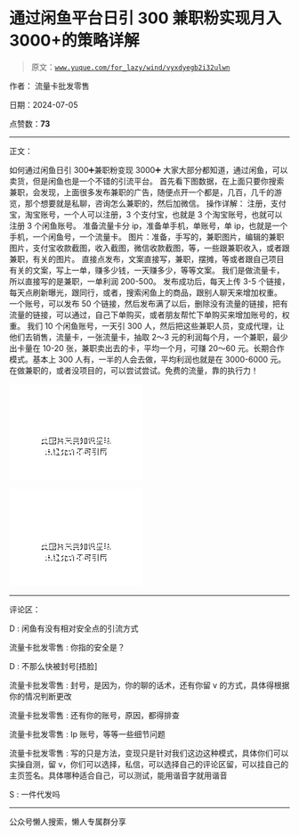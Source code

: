 # 通过闲鱼平台日引 300 兼职粉实现月入 3000+的策略详解

> 原文：[`www.yuque.com/for_lazy/wind/vyxdyegb2i32ulwn`](https://www.yuque.com/for_lazy/wind/vyxdyegb2i32ulwn)

作者： 流量卡批发零售

日期：2024-07-05

点赞数：**73**

* * *

正文：

如何通过闲鱼日引 300➕兼职粉变现 3000➕ 大家大部分都知道，通过闲鱼，可以卖货，但是闲鱼也是一个不错的引流平台。
首先看下图数据，在上面只要你搜索兼职，会发现，上面很多发布兼职的广告，随便点开一个都是，几百，几千的游览，那个想要就是私聊，咨询怎么兼职的，然后加微信。
操作详解： 注册，支付宝，淘宝账号，一个人可以注册，3 个支付宝，也就是 3 个淘宝账号，也就可以注册 3 个闲鱼账号。
准备流量卡分 ip，准备单手机，单账号，单 ip，也就是一个手机，一个闲鱼号，一个流量卡。
图片：准备，手写的，兼职图片，编辑的兼职图片，支付宝收款截图，收入截图，微信收款截图，等，一些跟兼职收入，或者跟兼职，有关的图片。
直接点发布，文案直接写，兼职，摆摊，等或者跟自己项目有关的文案，写上一单，赚多少钱，一天赚多少，等等文案。
我们是做流量卡，所以直接写的是兼职，一单利润 200-500。
发布成功后，每天上传 3-5 个链接，每天点刷新曝光，跟同行，或者，搜索闲鱼上的商品，跟别人聊天来增加权重。
一个账号，可以发布 50 个链接，然后发布满了以后，删除没有流量的链接，把有流量的链接，可以通过，自己下单购买，或者朋友帮忙下单购买来增加账号的，权重。
我们 10 个闲鱼账号，一天引 300 人，然后把这些兼职人员，变成代理，让他们去销售，流量卡，一张流量卡，抽取 2～3 元的利润每个月，一个兼职，最少出卡量在 10-20 张，兼职卖出去的卡，平均一个月，可赚 20～60 元。长期合作模式。基本上 300 人有，一半的人会去做，平均利润也就是在 3000-6000 元。
在做兼职的，或者没项目的，可以尝试尝试。免费的流量，靠的执行力！

![](img/21e7de5cbeea3799fb592912631124ca.png "None")

![](img/9c1c88c474f6c3a81d730fc3e296658a.png "None")

* * *

评论区：

D : 闲鱼有没有相对安全点的引流方式

流量卡批发零售 : 你指的安全是？

D : 不那么快被封号[捂脸]

流量卡批发零售 : 封号，是因为，你的聊的话术，还有你留 v 的方式，具体得根据你的情况判断更改

流量卡批发零售 : 还有你的账号，原因，都得排查

流量卡批发零售 : Ip 账号，等等一些细节问题

流量卡批发零售 : 写的只是方法，变现只是针对我们这边这种模式，具体你们可以实操自测，留 v，你们可以选择，私信，可以选择自己的评论区留，可以挂自己的主页签名。具体哪种适合自己，可以测试，能用谐音字就用谐音

S : 一件代发吗

* * *

公众号懒人搜索，懒人专属群分享